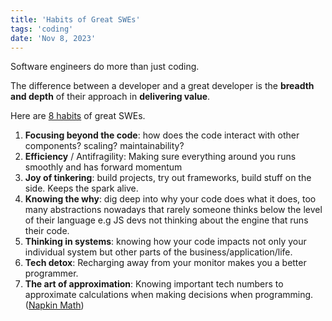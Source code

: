 ```yaml
---
title: 'Habits of Great SWEs'
tags: 'coding'
date: 'Nov 8, 2023'
---
```


Software engineers do more than just coding.

The difference between a developer and a great developer is the **breadth and depth** of their approach in **delivering value**.

Here are [8 habits](https://vadimkravcenko.com/shorts/habits-of-great-software-engineers/) of great SWEs.

1. **Focusing beyond the code**: how does the code interact with other components? scaling? maintainability?
2. **Efficiency** / Antifragility: Making sure everything around you runs smoothly and has forward momentum
3. **Joy of tinkering**: build projects, try out frameworks, build stuff on the side. Keeps the spark alive.
4. **Knowing the why**: dig deep into why your code does what it does, too many abstractions nowadays that rarely someone thinks below the level of their language e.g JS devs not thinking about the engine that runs their code.
5. **Thinking in systems**: knowing how your code impacts not only your individual system but other parts of the business/application/life.
6. **Tech detox**: Recharging away from your monitor makes you a better programmer.
7. **The art of approximation**: Knowing important tech numbers to approximate calculations when making decisions when programming. ([Napkin Math](https://www.youtube.com/watch?v=IxkSlnrRFqc))
